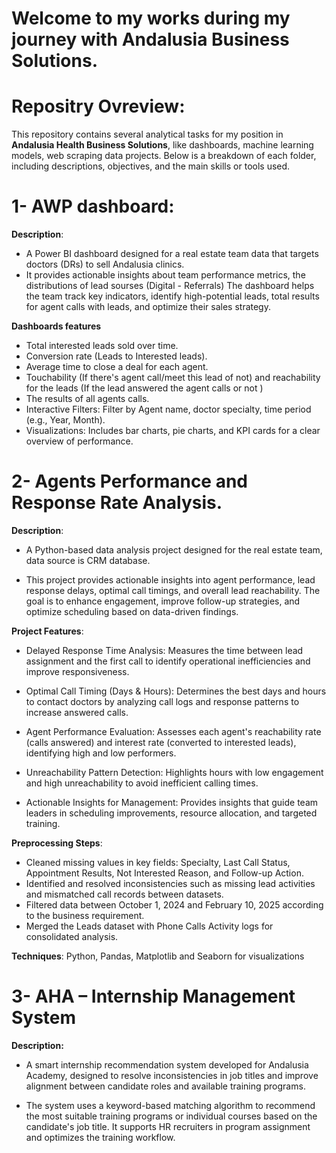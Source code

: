 # Welcome to my works during my journey with Andalusia Business Solutions.

# Repositry Ovreview:
This repository contains several analytical tasks for my position in **Andalusia Health Business Solutions**, like dashboards, machine learning models, web scraping data projects. Below is a breakdown of each folder, including descriptions, objectives, and the main skills or tools used.

# 1- AWP dashboard:

**Description**: 
- A Power BI dashboard designed for a real estate team data that targets doctors (DRs) to sell Andalusia clinics.
- It provides actionable insights about team performance metrics, the distributions of lead sourses (Digital - Referrals) The dashboard helps the team track key indicators, identify high-potential leads, total results for agent calls with leads, and optimize their sales strategy.

**Dashboards features**
- Total interested leads sold over time.
- Conversion rate (Leads to Interested leads).
- Average time to close a deal for each agent.
- Touchability (If there's agent call/meet this lead of not) and reachability for the leads (If the lead answered the agent calls or not )
- The results of all agents calls.
- Interactive Filters: Filter by Agent name, doctor specialty, time period (e.g., Year, Month).
- Visualizations: Includes bar charts, pie charts, and KPI cards for a clear overview of performance.

# 2- Agents Performance and Response Rate Analysis.

**Description**: 
- A Python-based data analysis project designed for the real estate team, data source is CRM database.

- This project provides actionable insights into agent performance, lead response delays, optimal call timings, and overall lead reachability. The goal is to enhance engagement, improve follow-up strategies, and optimize scheduling based on data-driven findings.

**Project Features**:
- Delayed Response Time Analysis: Measures the time between lead assignment and the first call to identify operational inefficiencies and improve responsiveness.

- Optimal Call Timing (Days & Hours): Determines the best days and hours to contact doctors by analyzing call logs and response patterns to increase answered calls.

- Agent Performance Evaluation: Assesses each agent's reachability rate (calls answered) and interest rate (converted to interested leads), identifying high and low performers.

- Unreachability Pattern Detection: Highlights hours with low engagement and high unreachability to avoid inefficient calling times.

- Actionable Insights for Management: Provides insights that guide team leaders in scheduling improvements, resource allocation, and targeted training.

**Preprocessing Steps**:
- Cleaned missing values in key fields: Specialty, Last Call Status, Appointment Results, Not Interested Reason, and Follow-up Action.
- Identified and resolved inconsistencies such as missing lead activities and mismatched call records between datasets.
- Filtered data between October 1, 2024 and February 10, 2025 according to the business requirement.
- Merged the Leads dataset with Phone Calls Activity logs for consolidated analysis.

**Techniques**: Python, Pandas, Matplotlib and Seaborn for visualizations

# 3- AHA – Internship Management System
**Description:**

- A smart internship recommendation system developed for Andalusia Academy, designed to resolve inconsistencies in job titles and improve alignment between candidate roles and available training programs.

- The system uses a keyword-based matching algorithm to recommend the most suitable training programs or individual courses based on the candidate's job title. It supports HR recruiters in program assignment and optimizes the training workflow.
